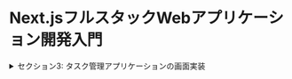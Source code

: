 # Next.jsフルスタックWebアプリケーション開発入門
<details>
<summary> セクション3: タスク管理アプリケーションの画面実装 </summary>

| NO | 内容 |
| ---- | ---- |
| 20. | コースで作成するアプリケーションのデモ |
| 21. | プロジェクトのセットアップ |
| 22. | 共通レイアウトの作成 |
| 23. | サイドメニューの実装 Part1 |
| 24. | サイドメニューの実装 Part2 |
<!-- | 25. | メインページの実装 |
| 26. | タスクカードの実装 Part1 |
| 27. | タスクカードの実装 Part2 |
| 28. | 完了タスクページと期限切れタスクページの実装 |
| 29. | タスク作成ページの実装 |
| 30. | タスク作成ページの実装 |
| 31. | NotFoundページの実装 |
| 32. | エラーページの実装 | -->

</details>
